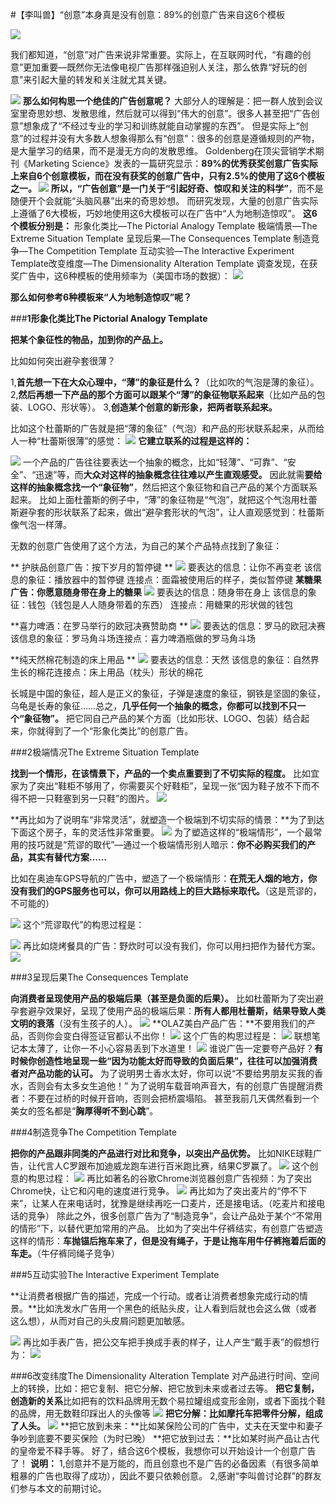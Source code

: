#【李叫兽】“创意”本身真是没有创意：89%的创意广告来自这6个模板

![](http://mmbiz.qpic.cn/mmbiz/As7mscS0UOBib3FSHePsusjScSWtGMGiaRibQOazJRJZ9zsysmcZ6bvj6oibj90M5rVuZZWqlSCvNVVhzARGc2mdsg/640?tp=webp&wxfrom=5)

我们都知道，“创意”对广告来说非常重要。实际上，在互联网时代，“有趣的创意”更加重要—既然你无法像电视广告那样强迫别人关注，那么依靠“好玩的创意”来引起大量的转发和关注就尤其关键。

![](http://mmbiz.qpic.cn/mmbiz/As7mscS0UOBib3FSHePsusjScSWtGMGiaRMf7ibEuQXiaBDox3UJpgPLKEOofnlibRfeup745klZQhmV5wia6qLC7ZOA/0?tp=webp&wxfrom=5&wx_lazy=1)
**那么如何构思一个绝佳的广告创意呢？**
大部分人的理解是：把一群人放到会议室里奇思妙想、发散思维，然后就可以得到“伟大的创意”。很多人甚至把“广告创意”想象成了“不经过专业的学习和训练就能自动掌握的东西”。
但是实际上“创意”的过程并没有大多数人想象得那么有“创意”：很多的创意是遵循规则的产物，是大量学习的结果，而不是漫无方向的发散思维。
Goldenberg在顶尖营销学术期刊《Marketing Science》发表的一篇研究显示：**89%的优秀获奖创意广告实际上来自6个创意模板，而在没有获奖的创意广告中，只有2.5%的使用了这6个模板之一。
**![](http://mmbiz.qpic.cn/mmbiz/As7mscS0UOBib3FSHePsusjScSWtGMGiaRgWH8j1s8JuRSF3NnJIvCjA7ndCibyaggfj7iciaPRHLlyZogwH00Y2Niag/0?tp=webp&wxfrom=5&wx_lazy=1)
所以，**“广告创意”是一门关于“引起好奇、惊叹和关注的科学”**，而不是随便开个会就能“头脑风暴”出来的奇思妙想。
而研究发现，大量的创意广告实际上遵循了6大模板，巧妙地使用这6大模板可以在广告中“人为地制造惊叹”。
**这6个模板分别是：**
形象化类比—The Pictorial Analogy Template
极端情景—The Extreme Situation Template
呈现后果—The Consequences Template
制造竞争—The Competition Template
互动实验—The Interactive Experiment Template改变维度—The Dimensionality Alteration Template
调查发现，在获奖广告中，这6种模板的使用频率为（美国市场的数据）：
![](http://mmbiz.qpic.cn/mmbiz/As7mscS0UOBib3FSHePsusjScSWtGMGiaRMibf6W83A79VrXcJ8QqpG9alr47EF7nxhaRicDGsibBNZyubuGax4sU0g/0?tp=webp&wxfrom=5&wx_lazy=1)

**那么如何参考6种模板来“人为地制造惊叹”呢？**

###**1形象化类比The Pictorial Analogy Template**

**把某个象征性的物品，加到你的产品上。**

比如如何突出避孕套很薄？

1,**首先想一下在大众心理中，“薄”的象征是什么？**（比如吹的气泡是薄的象征）。
2,**然后再想一下产品的那个方面可以跟某个“薄”的象征物联系起来**（比如产品的包装、LOGO、形状等）。
3,**创造某个创意的新形象，把两者联系起来。**

比如这个杜蕾斯的广告就是把“薄的象征”（气泡）和产品的形状联系起来，从而给人一种“杜蕾斯很薄”的感觉：
![](http://mmbiz.qpic.cn/mmbiz/As7mscS0UOBib3FSHePsusjScSWtGMGiaRbCh7Oyiad2bpVHPlSiaHk4t2OwwoIQKQlFVkEN0b8oQBgI38p5bicbllQ/0?tp=webp&wxfrom=5&wx_lazy=1)
**它建立联系的过程是这样的：**

![](http://mmbiz.qpic.cn/mmbiz/As7mscS0UOBib3FSHePsusjScSWtGMGiaRBib8A9JKwp7LUJiaQVdB7IDL99gTF86NgtEcicu60OBVdv2UrO2Gpj4ng/0?tp=webp&wxfrom=5&wx_lazy=1)
一个产品的广告往往要表达一个抽象的概念，比如“轻薄”、“可靠”、“安全”、“迅速”等，而**大众对这样的抽象概念往往难以产生直观感受。**
因此就需**要给这样的抽象概念找一个“象征物”**，然后把这个象征物和自己产品的某个方面联系起来。
比如上面杜蕾斯的例子中，“薄”的象征物是“气泡”，就把这个气泡用杜蕾斯避孕套的形状联系了起来，做出“避孕套形状的气泡”，让人直观感觉到：杜蕾斯像气泡一样薄。

无数的创意广告使用了这个方法，为自己的某个产品特点找到了象征：

**
护肤品创意广告：按下岁月的暂停键
**
![](http://mmbiz.qpic.cn/mmbiz/As7mscS0UOBib3FSHePsusjScSWtGMGiaRicDj5EdmTbGd66GNOd6tRSunJphKib3o8dLtERP2LPsVwWMBurt2Yf3w/0?tp=webp&wxfrom=5&wx_lazy=1)
要表达的信息：让你不再变老
该信息的象征：播放器中的暂停键
连接点：面霜被使用后的样子，类似暂停键
**某糖果广告：你愿意随身带在身上的糖果**
![](http://mmbiz.qpic.cn/mmbiz/As7mscS0UOBib3FSHePsusjScSWtGMGiaRT5DnyZcf5a9tibyTfJmicWxey4TmIHbDfYGBkJWW6A2p4MicZvdyEo7Gw/0?tp=webp&wxfrom=5&wx_lazy=1)
要表达的信息：随身带在身上
该信息的象征：钱包（钱包是人人随身带着的东西）
连接点：用糖果的形状做的钱包

**喜力啤酒：在罗马举行的欧冠决赛赞助商
**
![](http://mmbiz.qpic.cn/mmbiz/As7mscS0UOBib3FSHePsusjScSWtGMGiaRHPficyNnVtZ4SgN0hKvTmhvXM5CNCRvGRI3HDDEpouXgAFEMo0DThbA/0?tp=webp&wxfrom=5&wx_lazy=1)
要表达的信息：罗马的欧冠决赛
该信息的象征：罗马角斗场连接点：喜力啤酒瓶做的罗马角斗场

**纯天然棉花制造的床上用品
**
![](http://mmbiz.qpic.cn/mmbiz/As7mscS0UOBib3FSHePsusjScSWtGMGiaRJIFKkzFgTYXcakAwBbcib2CuHHNiaPWnnGXf9BQnT9FIoOR9S8KHm4Aw/0?tp=webp&wxfrom=5&wx_lazy=1)
要表达的信息：天然
该信息的象征：自然界生长的棉花连接点：床上用品（枕头）形状的棉花

长城是中国的象征，超人是正义的象征，子弹是速度的象征，钢铁是坚固的象征，乌龟是长寿的象征……总之，**几乎任何一个抽象的概念，你都可以找到不只一个“象征物”。**
把它同自己产品的某个方面（比如形状、LOGO、包装）结合起来，你就得到了一个“形象化类比”的创意广告。

###2极端情况The Extreme Situation Template

**找到一个情形，在该情景下，产品的一个卖点重要到了不切实际的程度。**
比如宜家为了突出“鞋柜不够用了，你需要买个好鞋柜”，呈现一张“因为鞋子放不下而不得不把一只鞋塞到另一只鞋”的图片。
![](http://mmbiz.qpic.cn/mmbiz/As7mscS0UOBib3FSHePsusjScSWtGMGiaRQ5UVoeenE6OpKTLn3b0HJH4ibVwQcjcc1ciciarK40fyd9kZxPWFClhDQ/0?tp=webp&wxfrom=5&wx_lazy=1)

**再比如为了说明车“非常灵活”，就塑造一个极端到不切实际的情景：**为了到达下面这个房子，车的灵活性非常重要。
![](http://mmbiz.qpic.cn/mmbiz/As7mscS0UOBib3FSHePsusjScSWtGMGiaRPJWXPYkWYTCT1KibJn0xicvcypYKOCRP3J2toq5RS7Tq0x02jHWpQ8cg/0?tp=webp&wxfrom=5&wx_lazy=1)
为了塑造这样的“极端情形”，一个最常用的技巧就是“荒谬的取代”—通过一个极端情形别人暗示：**你不必购买我们的产品，其实有替代方案……**

比如在奥迪车GPS导航的广告中，塑造了一个极端情形：**在荒无人烟的地方，你没有我们的GPS服务也可以，你可以用路线上的巨大路标来取代。**（这是荒谬的，不可能的）

![](http://mmbiz.qpic.cn/mmbiz/As7mscS0UOBib3FSHePsusjScSWtGMGiaR3ta8TJmMd7CW4KCP2Vtic9UW1sMiaL4V6qeXF0icZbbVibOv9yicwZbTjWw/0?tp=webp&wxfrom=5&wx_lazy=1)
这个“荒谬取代”的构思过程是：

![](http://mmbiz.qpic.cn/mmbiz/As7mscS0UOBib3FSHePsusjScSWtGMGiaRj5tvCBwRqW5yh2kAJj2icTT6YZsOkdDEwz7sNsUdEYBzzAmXvX9uHKA/0?tp=webp&wxfrom=5&wx_lazy=1)
再比如烧烤餐具的广告：野炊时可以没有我们，你可以用扫把作为替代方案。
![](http://mmbiz.qpic.cn/mmbiz/As7mscS0UOBib3FSHePsusjScSWtGMGiaR3SalU8ElUQqXdIQicc0ny0D71gHP615r5HwLTnc17QYicibJ8jO02OJsw/0?tp=webp&wxfrom=5&wx_lazy=1)

###3呈现后果The Consequences Template

**向消费者呈现使用产品的极端后果（甚至是负面的后果）。**
比如杜蕾斯为了突出避孕套避孕效果好，呈现了使用产品的极端后果：**所有人都用杜蕾斯，结果导致人类文明的衰落**（没有生孩子的人）。
![](http://mmbiz.qpic.cn/mmbiz/As7mscS0UOBib3FSHePsusjScSWtGMGiaRq54BeLTb2kMJOD5Kw9CcAdY2iaTWwQz90AJWhcMbxIqpB9zQkwrmqEg/0?tp=webp&wxfrom=5&wx_lazy=1)
**OLAZ美白产品广告：**不要用我们的产品，否则你会变白得签证官都认不出你！
![](http://mmbiz.qpic.cn/mmbiz/As7mscS0UOBib3FSHePsusjScSWtGMGiaRNxKtDamVdr6TatboRqMANhRZkQgYU4AENOzKyicpvfmbeS1zFlHsj3Q/0?tp=webp&wxfrom=5&wx_lazy=1)
这个广告的构思过程是：
![](http://mmbiz.qpic.cn/mmbiz/As7mscS0UOBib3FSHePsusjScSWtGMGiaRPggw4UiboP3tbIQwpqgjKrMjDXdFrDHNa42d48M72oqZN22xveuOuHQ/0?tp=webp&wxfrom=5&wx_lazy=1)
联想笔记本太薄了，让你一不小心容易丢到下水道里！
![](http://mmbiz.qpic.cn/mmbiz/As7mscS0UOBib3FSHePsusjScSWtGMGiaRUNzGp4VGTIhHTWoWbvtkOlbqiaKzsCWdjhX5Okpcsia3MM735dj8RjoA/0?tp=webp&wxfrom=5&wx_lazy=1)
谁说广告一定要夸产品好？**有时候你创造性地呈现一些“因为功能太好而导致的负面后果”，往往可以加强消费者对产品功能的认可。**
为了说明男士香水太好，你可以说“不要给男朋友买我的香水，否则会有太多女生追他！”
为了说明车载音响声音大，有的创意广告提醒消费者：不要在过桥的时候开音响，否则会把桥震塌陷。
甚至我前几天偶然看到一个美女的签名都是“**胸厚得听不到心跳**”。

###4制造竞争The Competition Template

**把你的产品跟非同类的产品进行对比和竞争，以突出产品优势。**
比如NIKE球鞋广告，让代言人C罗跟布加迪威龙跑车进行百米跑比赛，结果C罗赢了。
![](http://mmbiz.qpic.cn/mmbiz/As7mscS0UOBib3FSHePsusjScSWtGMGiaRmyiaWaxmZxW03cmjjVHIUyFh1LA9iahbD1fNibaKq4Zd6OjBbMHqTRBOA/0?tp=webp&wxfrom=5&wx_lazy=1)
这个创意的构思过程：
![](http://mmbiz.qpic.cn/mmbiz/As7mscS0UOBib3FSHePsusjScSWtGMGiaRpjFhibOpJmSaDiayCWkfVcqhn0HUvbu7rgbRpAwgLlANkKRoFSNJHhkQ/0?tp=webp&wxfrom=5&wx_lazy=1)
再比如著名的谷歌Chrome浏览器创意广告视频：为了突出Chrome快，让它和闪电的速度进行竞争。
![](http://mmbiz.qpic.cn/mmbiz/As7mscS0UOBib3FSHePsusjScSWtGMGiaR6Pm33sPRyLxXuYUic1OOPXvHlgjsOk4iajdVyHUVBgHPmscPpvSPGAGA/0?tp=webp&wxfrom=5&wx_lazy=1)
再比如为了突出麦片的“停不下来”，让某人在来电话时，犹豫是继续再吃一口麦片，还是接电话。（吃麦片和接电话的竞争）
除此之外，很多创意广告为了“制造竞争”，会让产品处于某个“不常用的情形”下，以替代更加常用的产品。
比如为了突出牛仔裤结实，有创意广告塑造这样的情形：**车抛锚后拖车来了，但是没有绳子，于是让拖车用牛仔裤拖着后面的车走。**（牛仔裤同绳子竞争）

###5互动实验The Interactive Experiment Template

**让消费者根据广告的描述，完成一个行动。或者让消费者想象完成行动的情景。**比如洗发水广告用一个黑色的纸贴头皮，让人看到后就也会这么做（或者这么想），从而对自己的头皮屑问题更加敏感。

![](http://mmbiz.qpic.cn/mmbiz/As7mscS0UOBib3FSHePsusjScSWtGMGiaRY3mDSC6dkmQ3zHMVzH2DEw3PrSPUaoAhsibViafKcfGMqPnzUQCSDSWw/0?tp=webp&wxfrom=5&wx_lazy=1)
再比如手表广告，把公交车把手换成手表的样子，让人产生“戴手表”的假想行为：
![](http://mmbiz.qpic.cn/mmbiz/As7mscS0UOBib3FSHePsusjScSWtGMGiaRSswOLAoEP9HOBI1ib3z15hpNyxOuOesYdu5NQDbucEOs2lXPmIfV1Zg/0?tp=webp&wxfrom=5&wx_lazy=1)

###6改变纬度The Dimensionality Alteration Template
对产品进行时间、空间上的转换，比如：把它复制、把它分解、把它放到未来或者过去等。
**把它复制，创造新的关系**比如把有的饮料品牌用无数个易拉罐组成变形金刚，或者下面找个鞋的品牌，用无数鞋印踩出人的头像等
![](http://mmbiz.qpic.cn/mmbiz/As7mscS0UOBib3FSHePsusjScSWtGMGiaRKicJ8diaiaW5V9FW9Gmb7uPnrSyIP89YW17tdJqf2ZcHJUYkB2ZuKmg3A/0?tp=webp&wxfrom=5&wx_lazy=1)
**把它分解：比如摩托车把零件分解，组成了人头。**
![](http://mmbiz.qpic.cn/mmbiz/As7mscS0UOBib3FSHePsusjScSWtGMGiaRJtTUY4AuOnvB5AKBjqLt7R19KFAQYCBUAeqcun6hHhDvo1tibUkMbWw/0?tp=webp&wxfrom=5&wx_lazy=1)
**把它放到未来：**比如某保险公司的广告中，丈夫在天堂中和妻子争吵到底要不要买保险（为时已晚）
**把它放到过去：**比如某时尚产品让古代的皇帝爱不释手等。
好了，结合这6个模板，我想你可以开始设计一个创意广告了！
**说明：**
1,创意并不是万能的，而且创意也不是广告的必备因素（有很多简单粗暴的广告也取得了成功），因此不要只依赖创意。
2,感谢“李叫兽讨论群”的群友们参与本文的前期讨论。